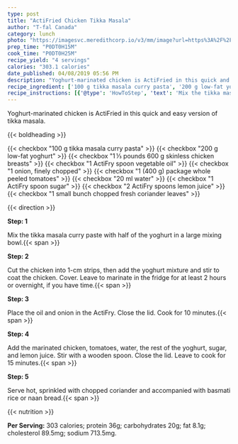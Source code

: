 ```yaml
---
type: post
title: "ActiFried Chicken Tikka Masala"
author: "T-fal Canada"
category: lunch
photo: "https://imagesvc.meredithcorp.io/v3/mm/image?url=https%3A%2F%2Fimages.media-allrecipes.com%2Fuserphotos%2F5847838.jpg"
prep_time: "P0DT0H15M"
cook_time: "P0DT0H25M"
recipe_yield: "4 servings"
calories: "303.1 calories"
date_published: 04/08/2019 05:56 PM
description: "Yoghurt-marinated chicken is ActiFried in this quick and easy version of tikka masala."
recipe_ingredient: ['100 g tikka masala curry pasta', '200 g low-fat yoghurt', '1\u2009⅓ pounds 600 g skinless chicken breasts', '1 ActiFry spoon vegetable oil', '1 onion, finely chopped', '1 (400 g) package whole peeled tomatoes', '20 ml water', '1 ActiFry spoon sugar', '2 ActiFry spoons lemon juice', '1 small bunch chopped fresh coriander leaves']
recipe_instructions: [{'@type': 'HowToStep', 'text': 'Mix the tikka masala curry paste with half of the yoghurt in a large mixing bowl.\n'}, {'@type': 'HowToStep', 'text': 'Cut the chicken into 1-cm strips, then add the yoghurt mixture and stir to coat the chicken. Cover. Leave to marinate in the fridge for at least 2 hours or overnight, if you have time.\n'}, {'@type': 'HowToStep', 'text': 'Place the oil and onion in the ActiFry. Close the lid. Cook for 10 minutes.\n'}, {'@type': 'HowToStep', 'text': 'Add the marinated chicken, tomatoes, water, the rest of the yoghurt, sugar, and lemon juice. Stir with a wooden spoon. Close the lid. Leave to cook for 15 minutes.\n'}, {'@type': 'HowToStep', 'text': 'Serve hot, sprinkled with chopped coriander and accompanied with basmati rice or naan bread.\n'}]
---
```


Yoghurt-marinated chicken is ActiFried in this quick and easy version of tikka masala. 

{{< boldheading >}}

{{< checkbox "100 g tikka masala curry pasta" >}}
{{< checkbox "200 g low-fat yoghurt" >}}
{{< checkbox "1 ⅓ pounds 600 g skinless chicken breasts" >}}
{{< checkbox "1 ActiFry spoon vegetable oil" >}}
{{< checkbox "1  onion, finely chopped" >}}
{{< checkbox "1 (400 g) package whole peeled tomatoes" >}}
{{< checkbox "20 ml water" >}}
{{< checkbox "1 ActiFry spoon sugar" >}}
{{< checkbox "2 ActiFry spoons lemon juice" >}}
{{< checkbox "1 small bunch chopped fresh coriander leaves" >}}


{{< direction >}}

**Step: 1**

Mix the tikka masala curry paste with half of the yoghurt in a large mixing bowl.{{< span >}}

**Step: 2**

Cut the chicken into 1-cm strips, then add the yoghurt mixture and stir to coat the chicken. Cover. Leave to marinate in the fridge for at least 2 hours or overnight, if you have time.{{< span >}}

**Step: 3**

Place the oil and onion in the ActiFry. Close the lid. Cook for 10 minutes.{{< span >}}

**Step: 4**

Add the marinated chicken, tomatoes, water, the rest of the yoghurt, sugar, and lemon juice. Stir with a wooden spoon. Close the lid. Leave to cook for 15 minutes.{{< span >}}

**Step: 5**

Serve hot, sprinkled with chopped coriander and accompanied with basmati rice or naan bread.{{< span >}}

{{< nutrition >}}

**Per Serving:** 303 calories; protein 36g; carbohydrates 20g; fat 8.1g; cholesterol 89.5mg; sodium 713.5mg.